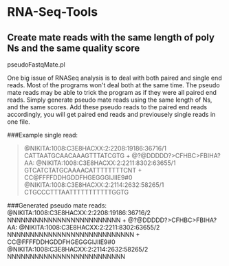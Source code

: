 # RNA-Seq-Tools

## Create mate reads with the same length of poly Ns and the same quality score
pseudoFastqMate.pl

One big issue of RNASeq analysis is to deal with both paired and single end reads. 
Most of the programs won't deal both at the same time. 
The pseudo mate reads may be able to trick the program as if they were all paired end reads.
Simply generate pseudo mate reads using the same length of Ns, and the same scores.
Add these pseudo reads to the paired end reads accordingly, you will get paired end reads and 
previousely single reads in one file. 

###Example single read:
>@NIKITA:1008:C3E8HACXX:2:2208:19186:36716/1
>CATTAATGCAACAAAGTTTATCGTG
>+
>@?@DDDDD?>CFHBC>FBIHA?AA:
>@NIKITA:1008:C3E8HACXX:2:2211:8302:63655/1
>GTCATCTATGCAAAACATTTTTTTTCNT
>+
>CC@FFFFDDHGDDFHGEGGGIJIIE9#0
>@NIKITA:1008:C3E8HACXX:2:2114:2632:58265/1
>CTGCCCTTTAATTTTTTTTTTTGGTG

###Generated pseudo mate reads:
@NIKITA:1008:C3E8HACXX:2:2208:19186:36716/2
NNNNNNNNNNNNNNNNNNNNNNNNN
+
@?@DDDDD?>CFHBC>FBIHA?AA:
@NIKITA:1008:C3E8HACXX:2:2211:8302:63655/2
NNNNNNNNNNNNNNNNNNNNNNNNNNNN
+
CC@FFFFDDHGDDFHGEGGGIJIIE9#0
@NIKITA:1008:C3E8HACXX:2:2114:2632:58265/2
NNNNNNNNNNNNNNNNNNNNNNNNNN
